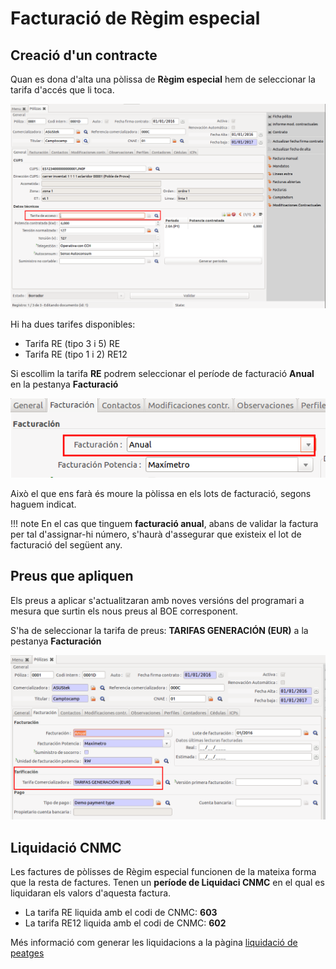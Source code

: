 # Facturació de Règim especial

## Creació d'un contracte

Quan es dona d'alta una pòlissa de **Règim especial** hem de seleccionar la
tarifa d'accés que li toca.

![](_static/facturacio_re/polissa_form.png)

Hi ha dues tarifes disponibles:

* Tarifa RE (tipo 3 i 5) RE
* Tarifa RE (tipo 1 i 2) RE12


Si escollim la tarifa **RE** podrem seleccionar el període de facturació
**Anual** en la pestanya **Facturació**

![](_static/facturacio_re/facturacio_anual.png)

Això el que ens farà és moure la pòlissa en els lots de facturació, segons
haguem indicat.

!!! note
    En el cas que tinguem **facturació anual**, abans de validar la factura per
    tal d'assignar-hi número, s'haurà d'assegurar que existeix el lot de facturació
    del següent any.

## Preus que apliquen

Els preus a aplicar s'actualitzaran amb noves versións del programari a mesura
que surtin els nous preus al BOE corresponent.

S'ha de seleccionar la tarifa de preus: **TARIFAS GENERACIÓN (EUR)** a la pestanya
**Facturación**

![](_static/facturacio_re/tarifa_preus_re.png)


## Liquidació CNMC

Les factures de pòlisses de Règim especial funcionen de la mateixa forma que la
resta de factures. Tenen un **període de Liquidaci CNMC** en el qual es liquidaran
els valors d'aquesta factura.

* La tarifa RE liquida amb el codi de CNMC: **603**
* La tarifa RE12 liquida amb el codi de CNMC: **602**

Més informació com generar les liquidacions a la pàgina [liquidació de peatges](liquidacion_peajes)
